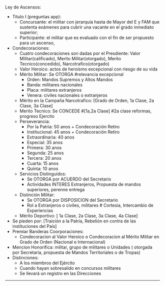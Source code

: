 Ley de Ascensos:
  - Titulo I (preguntas app): 
    - Concursante: el militar con jerarquía hasta de Mayor del E y FAM que sustenta exámenes para cubrir una vacante en el grado inmediato superior; 
	- Participante: el militar que es evaluado con el fin de ser propuesto para un ascenso,
  - Condecoraciones:
    - Cuatro condecoraciones son dadas por el Presdiente: Valor Militar(calificado), Merito Militar(otorgado), Merito Tecnico(concedido), Narcotrafico(otorgado) 
    - Valor Heroico: actos de heroísmo excepcional con riesgo de su vida
	- Mérito Militar: Se OTORGA #relevancia excepcional
	  - Orden: Mandos Supremos y Altos Mandos
	  - Banda: militares nacionales
	  - Placa: militares extranjeros
	  - Venera: civiles nacionales o extranjeros
	- Mérito en la Campaña Narcotrafico: [Grado de Orden, 1a Clase, 2a Clase, 3a Clase]
	- Merito Tecnico: Se CONCEDE #[1a,2a Clase] #2a clase reformas, progreso Ejercito
	- Perseverancia:
	  - Por la Patria: 50 anos + Condecoración Retiro
	  - Institucional: 45 anos + Condecoración Retiro
	  - Extraordinaria: 40 anos 
	  - Especial: 35 anos
	  - Primera: 30 anos
	  - Segunda: 25 anos 
	  - Tercera: 20 anos 
	  - Cuarta: 15 anos
	  - Quinta: 10 anos
	- Servicios Distinguidos: 
	  - Se OTORGA por ACUERDO del Secretario 
	  - Actividades INTERES Extranjeros, Propuesta de mandos superiores, perenne entrega
	- Distinción Militar: 
	  - Se OTORGA por DISPOSICION del Secretario 
	  - Rol a Extranjeros o civiles, militares # Cortesia, Intercambio de Experiencias
	- Mérito Deportivo: [ 1a Clase, 2a Clase, 3a Clase, 4a Clase]
  - Se pieden por: [Traición a la Patria, Rebelión en contra de las instituciones del País]
  - Premiar Banderas Coorporaciones:
    - Condecoracion al Valor Heroico o Condecoracion al Mérito Militar en Grado de Orden (Nacional e Internacional)
  - Mencion Honorifica: militar, grupo de militares o Unidades ( otorgada por Secretaría, propuesta de Mandos Territoriales o de Tropas)
  - Distinciones: 
    - A los miembros del Ejército 
	- Cuando hayan sobresalido en concursos militares
	- Se llevará un registro en las Direcciones 
	
---------------------------------------------------------------------------------------------------------
